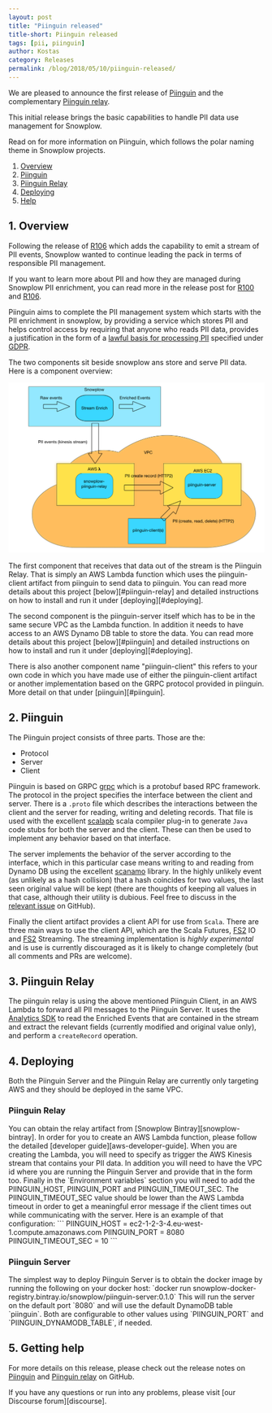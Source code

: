 ```yaml
---
layout: post
title: "Piinguin released"
title-short: Piinguin released
tags: [pii, piinguin]
author: Kostas
category: Releases
permalink: /blog/2018/05/10/piinguin-released/
---
```


We are pleased to announce the first release of [Piinguin][release-notes] and the complementary [Piinguin relay][relay-release-notes].

This initial release brings the basic capabilities to handle PII data use management for Snowplow.

Read on for more information on Piinguin, which follows the polar naming theme in Snowplow projects.

<!--more-->

1. [Overview](#overview)
2. [Piinguin](#piinguin)
3. [Piinguin Relay](#piinguin-relay)
4. [Deploying](#deploying)
5. [Help](#help)



<h2 id="#overview"> 1. Overview </h2>

Following the release of [R106][acropolis-blog-post] which adds the capability to emit a stream of PII events, Snowplow wanted to continue leading the pack in terms of responsible PII management.

If you want to learn more about PII and how they are managed during Snowplow PII enrichment, you can read more in the release post for [R100][epidaurus-blog-post] and [R106][acropolis-blog-post].

Piinguin aims to complete the PII management system which starts with the PII enrichment in snowplow, by providing a service which stores PII and helps control access by requiring that anyone who reads PII data, provides a justification in the form of a [lawful basis for processing PII][lawful-basis-ico] specified under [GDPR][gdpr-eu].

The two components sit beside snowplow ans store and serve PII data. Here is a component overview:

![Components][components-overview]

The first component that receives that data out of the stream is the Piinguin Relay. That is simply an AWS Lambda function which uses the piinguin-client artifact from piinguin to send data to piinguin. You can read more details about this project [below][#piinguin-relay] and detailed instructions on how to install and run it under [deploying][#deploying].

The second component is the piinguin-server itself which has to be in the same secure VPC as the Lambda function. In addition it needs to have access to an AWS Dynamo DB table to store the data. You can read more details about this project [below][#piinguin] and detailed instructions on how to install and run it under [deploying][#deploying].

There is also another component name "piinguin-client" this refers to your own code in which you have made use of either the piinguin-client artifact or another implementation based on the GRPC protocol provided in piinguin. More detail on that under [piinguin][#piinguin].


<h2 id="#piinguin"> 2. Piinguin </h2>

The Piinguin project consists of three parts. Those are the:

* Protocol
* Server
* Client


Piinguin is based on GRPC [grpc] which is a protobuf based RPC framework. The protocol in the project specifies the interface between the client and server. There is a `.proto` file which describes the interactions between the client and the server for reading, writing and deleting records. That file is used with the excellent [scalapb][scalapb] scala compiler plug-in to generate `Java` code stubs for both the server and the client. These can then be used to implement any behavior based on that interface. 

The server implements the behavior of the server according to the interface, which in this particular case means writing to and reading from Dynamo DB using the excellent [scanamo][scanamo] library. In the highly unlikely event (as unlikely as a hash collision) that a hash coincides for two values, the last seen original value will be kept (there are thoughts of keeping all values in that case, although their utility is dubious. Feel free to discuss in the [relevant issue][collision-issue] on GitHub).

Finally the client artifact provides a client API for use from `Scala`. There are three main ways to use the client API, which are the Scala Futures, [FS2][fs2] IO and [FS2][fs2] Streaming. The streaming implementation is *highly experimental* and is use is currently discouraged as it is likely to change completely (but all comments and PRs are welcome).

<h2 id="#piinguin-relay"> 3. Piinguin Relay </h2>

The piinguin relay is using the above mentioned Piinguin Client, in an AWS Lambda to forward all PII messages to the Piinguin Server. It uses the [Analytics SDK][analytics-sdk] to read the Enriched Events that are contained in the stream and extract the relevant fields (currently modified and original value only), and perform a `createRecord` operation.

<h2 id="#deploying"> 4. Deploying </h2>

Both the Piinguin Server and the Piinguin Relay are currently only targeting AWS and they should be deployed in the same VPC.

<h3 id="#deploying-relay"> Piinguin Relay </h3>
You can obtain the relay artifact from [Snowplow Bintray][snowplow-bintray]. In order for you to create an AWS Lambda function, please follow the detailed [developer guide][aws-developer-guide]. When you are creating the Lambda, you will need to specify as trigger the AWS Kinesis stream that contains your PII data. In addition you will need to have the VPC id where you are running the Piinguin Server and provide that in the form too. Finally in the `Environment variables` section you will need to add the PIINGUIN_HOST, PIINGUIN_PORT and PIINGUIN_TIMEOUT_SEC. The PIINGUIN_TIMEOUT_SEC value should be lower than the AWS Lambda timeout in order to get a meaningful error message if the client times out while communicating with the server. Here is an example of that configuration:
```
PIINGUIN_HOST        = ec2-1-2-3-4.eu-west-1.compute.amazonaws.com
PIINGUIN_PORT        = 8080
PIINGUIN_TIMEOUT_SEC = 10
```

<h3 id="#deploying-piinguin"> Piinguin Server </h3>
The simplest way to deploy Piinguin Server is to obtain the docker image by running the following on your docker host:
`docker run snowplow-docker-registry.bintray.io/snowplow/piinguin-server:0.1.0`
This will run the server on the default port `8080` and will use the default DynamoDB table `piinguin`. Both are configurable to other values using `PIINGUIN_PORT` and `PIINGUIN_DYNAMODB_TABLE`, if needed.


<h2 id="#help"> 5. Getting help </h2>


For more details on this release, please check out the release notes on [Piinguin][release-notes] and [Piinguin relay][relay-release-notes] on GitHub.

If you have any questions or run into any problems, please visit [our Discourse forum][discourse].

[release-notes]: https://github.com/snowplow-incubator/piinguin/releases/tag/0.1.0
[relay-release-notes]: https://github.com/snowplow-incubator/snowplow-piinguin-relay/releases/tag/0.1.0
[epidaurus-blog-post]: https://snowplowanalytics.com/blog/2018/02/27/snowplow-r100-epidaurus-released-with-pii-pseudonymization-support/
[lawful-basis-ico]: https://ico.org.uk/for-organisations/guide-to-the-general-data-protection-regulation-gdpr/lawful-basis-for-processing/#ib3
[gdpr-eu]: https://www.eugdpr.org/
[components-overview]: /assets/img/blog/2018/05/diagram.png
[grpc]: https://grpc.io/
[scalapb]: https://github.com/thesamet/sbt-protoc
[scanamo]: https://www.scanamo.org/
[fs2]: https://github.com/functional-streams-for-scala/fs2
[analytics-sdk]: https://github.com/snowplow/snowplow/wiki/Snowplow-Analytics-SDK
[collision-issue]: https://github.com/snowplow-incubator/piinguin/issues/8
[aws-developer-guide]: https://docs.aws.amazon.com/lambda/latest/dg/welcome.html

<!--*UPDATE ME*-->
[acropolis-blog-post]: https://snowplowanalytics.com/blog/2018/05/10/snowplow-r106-acropolis
[snowplow-bintray]: https://bintray.com/snowplow/snowplow-generic/snowplow-piinguin-relay
